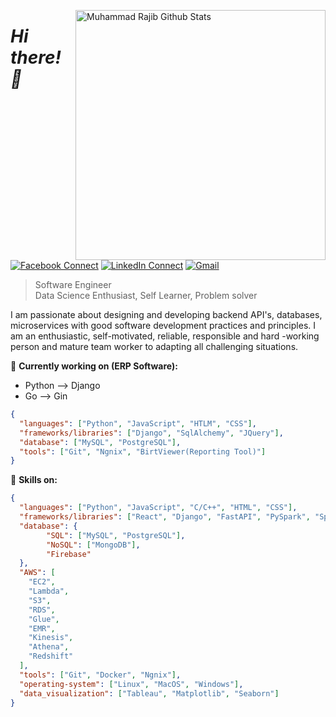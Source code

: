 [<img align="right" width="400" src="https://github-readme-stats.vercel.app/api?username=muhammad-rajib&&show_icons=true&theme=tokyonight&count_private=true" alt="Muhammad Rajib Github Stats"/>](https://github.com/muhammad-rajib)

# *Hi there! 👋*

[![Facebook Connect](https://img.shields.io/badge/Facebook-1877F2?style=for-the-badge&logo=facebook&logoColor=white)](https://www.facebook.com/muhammadrajib8521/)
[![LinkedIn Connect](https://img.shields.io/badge/LinkedIn-0077B5?style=for-the-badge&logo=linkedin&logoColor=white)](https://www.linkedin.com/in/muhammad-rajib-5369921b7/)
[![Gmail](https://img.shields.io/badge/Gmail-D14836?style=for-the-badge&logo=gmail&logoColor=white)](mailto:rajibhossain8521@gmail.com?subject=From%20GitHub&&body=Hi,%20there.%20Found%20you%20on%20GitHub!%20Let's%20talk%20about...)

> Software Engineer <br/>
> Data Science Enthusiast, Self Learner, Problem solver

I am passionate about designing and developing backend API's, databases, 
microservices with good software development practices and principles. I 
am an enthusiastic, self-motivated, reliable, responsible and hard -working 
person and mature team worker to adapting all challenging situations.

🔭 <b>Currently working on (ERP Software):</b>
* Python --> Django
* Go --> Gin
```json
{
  "languages": ["Python", "JavaScript", "HTLM", "CSS"],
  "frameworks/libraries": ["Django", "SqlAlchemy", "JQuery"],
  "database": ["MySQL", "PostgreSQL"],
  "tools": ["Git", "Ngnix", "BirtViewer(Reporting Tool)"]
}
```

🔭 <b>Skills on:</b>
```json
{
  "languages": ["Python", "JavaScript", "C/C++", "HTML", "CSS"],
  "frameworks/libraries": ["React", "Django", "FastAPI", "PySpark", "Spring Boot", "SqlAlchemy", "NumPy", "Pandas"],
  "database": {
        "SQL": ["MySQL", "PostgreSQL"],
        "NoSQL": ["MongoDB"],
        "Firebase"
  },
  "AWS": [
    "EC2",
    "Lambda",
    "S3",
    "RDS",
    "Glue",
    "EMR",
    "Kinesis",
    "Athena",
    "Redshift"
  ],
  "tools": ["Git", "Docker", "Ngnix"],
  "operating-system": ["Linux", "MacOS", "Windows"],
  "data_visualization": ["Tableau", "Matplotlib", "Seaborn"]
}
```
